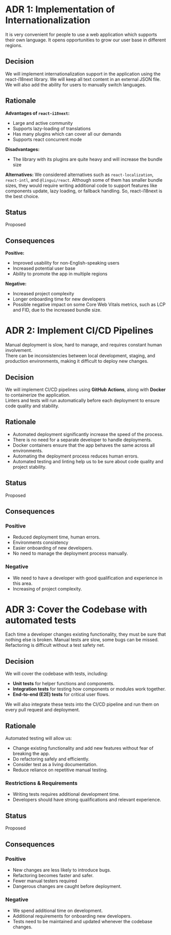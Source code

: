 # ADR 1: Implementation of Internationalization

It is very convenient for people to use a web application which supports their own language. It opens opportunities to grow our user base in different regions.

## Decision

We will implement internationalization support in the application using the react-i18next library. We will keep all text content in an external JSON file. We will also add the ability for users to manually switch languages.

## Rationale

**Advantages of `react-i18next`:**
- Large and active community
- Supports lazy-loading of translations
- Has many plugins which can cover all our demands
- Supports react concurrent mode

**Disadvantages:**
- The library with its plugins are quite heavy and will increase the bundle size

**Alternatives:**
We considered alternatives such as `react-localization`, `react-intl`, and `@lingui/react`. Although some of them has smaller bundle sizes, they would require writing additional code to support features like components update, lazy loading, or fallback handling. So, react-i18next is the best choice.

## Status

Proposed

## Consequences

**Positive:**
- Improved usability for non-English-speaking users
- Increased potential user base
- Ability to promote the app in multiple regions

**Negative:**
- Increased project complexity
- Longer onboarding time for new developers
- Possible negative impact on some Core Web Vitals metrics, such as LCP and FID, due to the increased bundle size.


# ADR 2: Implement CI/CD Pipelines

Manual deployment is slow, hard to manage, and requires constant human involvement.  
There can be inconsistencies between local development, staging, and production environments, making it difficult to deploy new changes.

## Decision
We will implement CI/CD pipelines using **GitHub Actions**, along with **Docker** to containerize the application.  
Linters and tests will run automatically before each deployment to ensure code quality and stability.

## Rationale
- Automated deployment significantly increase the speed of the process.
- There is no need for a separate developer to handle deployments.
- Docker containers ensure that the app behaves the same across all environments.
- Automating the deployment process reduces human errors.
- Automated testing and linting help us to be sure about code quality and project stability.

## Status

Proposed

## Consequences

### Positive
- Reduced deployment time, human errors.
- Environments consistency
- Easier onboarding of new developers.
- No need to manage the deployment process manually.

### Negative
- We need to have a developer with good qualification and experience in this area.
- Increasing of project complexity.


# ADR 3: Cover the Codebase with automated tests

Each time a developer changes existing functionality, they must be sure that nothing else is broken. Manual tests are slow, some bugs can be missed. Refactoring is difficult without a test safety net.

## Decision
We will cover the codebase with tests, including:
- **Unit tests** for helper functions and components.
- **Integration tests** for testing how components or modules work together.
- **End-to-end (E2E) tests** for critical user flows.

We will also integrate these tests into the CI/CD pipeline and run them on every pull request and deployment.

## Rationale
Automated testing will allow us:

- Change existing functionality and add new features without fear of breaking the app.  
- Do refactoring safely and efficiently. 
- Consider test as a living documentation.   
- Reduce reliance on repetitive manual testing.

### Restrictions & Requirements
- Writing tests requires additional development time.
- Developers should have strong qualifications and relevant experience.

## Status
Proposed

## Consequences

### Positive
- New changes are less likely to introduce bugs.
- Refactoring becomes faster and safer.  
- Fewer manual testers required  
- Dangerous changes are caught before deployment.

### Negative
- We spend additional time on development.
- Additional requirements for onboarding new developers.
- Tests need to be maintained and updated whenever the codebase changes.